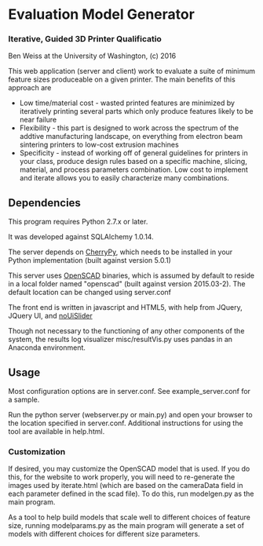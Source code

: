 # Evaluation Model Generator
### Iterative, Guided 3D Printer Qualificatio
Ben Weiss at the University of Washington, (c) 2016

This web application (server and client) work to evaluate a suite of minimum feature sizes produceable on a given printer. The main benefits of this approach are
* Low time/material cost - wasted printed features are minimized by iteratively printing several parts which only produce features likely to be near failure
* Flexibility - this part is designed to work across the spectrum of the addtive manufacturing landscape, on everything from electron beam sintering printers to low-cost extrusion machines
* Specificity - instead of working off of general guidelines for printers in your class, produce design rules based on a specific machine, slicing, material, and process parameters combination. Low cost to implement and iterate allows you to easily characterize many combinations.

## Dependencies
This program requires Python 2.7.x or later.

It was developed against SQLAlchemy 1.0.14.

The server depends on [CherryPy](cherrypy.org), which needs to be installed in your Python implementation (built against version 5.0.1)

This server uses [OpenSCAD](openscad.org) binaries, which is assumed by default to reside in a local folder named "openscad" (built against version 2015.03-2). The default location can be changed using server.conf

The front end is written in javascript and HTML5, with help from JQuery, JQuery UI, and [noUiSlider](http://refreshless.com/nouislider/)

Though not necessary to the functioning of any other components of the system, the results log visualizer misc/resultVis.py
uses pandas in an Anaconda environment.

## Usage
Most configuration options are in server.conf. See example_server.conf for a sample.

Run the python server (webserver.py or main.py) and open your browser to the location specified in server.conf. Additional instructions for using the tool are available in help.html.

### Customization
If desired, you may customize the OpenSCAD model that is used. If you do this, for the website to work properly, you will need to re-generate the images used by iterate.html (which are based on the cameraData field in each parameter defined in the scad file). To do this, run modelgen.py as the main program.

As a tool to help build models that scale well to different choices of feature size, running modelparams.py as the main program will generate a set of models with different choices for different size parameters.